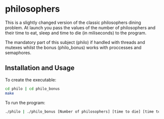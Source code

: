 # philosophers
This is a slightly changed version of the classic philosophers dining problem.
At launch you pass the values of the number of philosophers and their time to eat, sleep and time to die (in miliseconds) to the program.

The mandatory part of this subject (philo) if handled with threads and mutexes whilst the bonus (philo_bonus) works with proccesses and semaphores.

## Installation and Usage
To create the executable:
```sh
cd philo | cd philo_bonus
make
```
To run the program:
```sh
./philo | ./philo_bonus [Number of philosophers] [time to die] [time to eat] [time to sleep] Optional: [Number of times each philosopher must eat]
```
